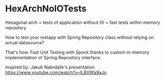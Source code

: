 # HexArchNoIOTests
Hexagonal arch + tests of application without IO + fast tests within memory repository

How to test your restapp with Spring Repository class without relying on actual datasource?

That's how. Fast Unit Testing with Spock thanks to custom in-memory implementation of Spring Repository interface.

Inspired by: Jakub Nabrdalik's presentation https://www.youtube.com/watch?v=ILBX9fa9aJo

